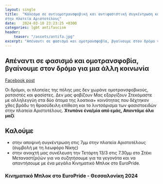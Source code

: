 ```yaml
---
layout: single
title:  "Κάλεσμα σε αντιομοτρανσφοβική και αντιφασιστική συγκέντρωση και πορεία 
στην πλατεία Αριστοτέλους"
date:   2024-03-10 23:23:25 +0300
categories: lgbt antifascism
header:
    teaser: "/assets/antifa.jpg"
excerpt: "Απέναντι σε φασισμό και ομοτρανσφοβία, βγαίνουμε στον δρόμο για μια άλλη κοινωνία"
---
```


## Απέναντι σε φασισμό και ομοτρανσφοβία, βγαίνουμε στον δρόμο για μια άλλη κοινωνία

[Facebook post](https://www.facebook.com/events/311451714923719/?app=fbl.)

Οι δρόμοι, οι πλατείες της πόλης μας δεν χωράνε ομοτρανσφοβικούς, ρατσιστές και φασίστες.
Δεν μας φοβίζουν
Μας εξοργίζουν
Στεκόμαστε με αλληλεγγύη στα δύο άτομα της λοατκια+ κοινότητας που δέχτηκαν χθες βράδυ τη θρασύδειλη επίθεση και το λιντσάρισμα των φασιστοειδών στην πλατεία Αριστοτέλους.
**Χτυπάνε ένα/μία από εμάς, Απαντάμε όλα μαζί**

## Καλούμε

- στην αποψινή συγκέντρωση στις 7μμ στην πλατεία Αριστοτέλους (συμβολή με τη λεωφόρο Νίκης)
- στην ανοιχτή μας συνέλευση την Τετάρτη 13/3 στις 7.30μμ στο Στέκι Μεταναστ(ρι)ών για να συζητήσουμε για τα γεγονότα και να απαντήσουμε με ένα μεγάλο Κινηματικό Μπλοκ στο EuroPride.

### Κινηματικό Μπλοκ στο EuroPride - Θεσσαλονίκη 2024
